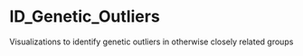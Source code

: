# ID_Genetic_Outliers
Visualizations to identify genetic outliers in otherwise closely related groups
